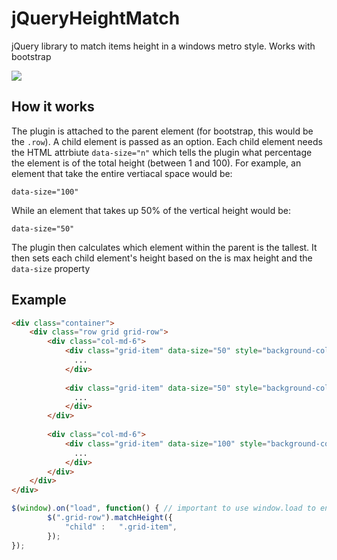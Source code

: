 # jQueryHeightMatch
jQuery library to match items height in a windows metro style. Works with bootstrap

![](http://brettgregson.com/github/matchHeight.png "")


## How it works

The plugin is attached to the parent element (for bootstrap, this would be the `.row`). A child element is passed as an option. Each child element needs the HTML attrbiute `data-size="n"` which tells the plugin what percentage the element is of the total height (between 1 and 100). For example, an element that take the entire vertiacal space would be:

`data-size="100"`

While an element that takes up 50% of the vertical height would be:

`data-size="50"`

The plugin then calculates which element within the parent is the tallest. It then sets each child element's height based on the is max height and the `data-size` property

## Example

```html
<div class="container">
    <div class="row grid grid-row">
        <div class="col-md-6">
            <div class="grid-item" data-size="50" style="background-color: #0F0;">
              ...
            </div>
            
            <div class="grid-item" data-size="50" style="background-color: #00F;">
              ...
            </div>
        </div>
        
        <div class="col-md-6">
            <div class="grid-item" data-size="100" style="background-color: #F00;">
              ...
            </div>
        </div>
    </div>
</div>
```

```javascript
$(window).on("load", function() { // important to use window.load to ensure elements heights are set
		$(".grid-row").matchHeight({
			"child"	:	".grid-item",
		});
});
```
